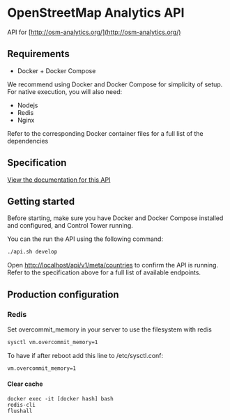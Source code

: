 # OpenStreetMap Analytics API

API for [http://osm-analytics.org/](http://osm-analytics.org/)

## Requirements

- Docker + Docker Compose

We recommend using Docker and Docker Compose for simplicity of setup. For native execution, you will also need:
- Nodejs
- Redis
- Nginx

Refer to the corresponding Docker container files for a full list of the dependencies

## Specification

[View the documentation for this API](http://gfw-api.github.io/swagger-ui/?url=https://raw.githubusercontent.com/GFDRR/osm-analytics-api/master/api/doc/swagger.yml)


## Getting started

Before starting, make sure you have Docker and Docker Compose installed and configured, and Control Tower running.

You can the run the API using the following command:

```bash
./api.sh develop
```

Open [http://localhost/api/v1/meta/countries](http://localhost/api/v1/meta/countries) to confirm the API is running.
Refer to the specification above for a full list of available endpoints.

## Production configuration

### Redis

Set overcommit_memory in your server to use the filesystem with redis

```bash
sysctl vm.overcommit_memory=1
```

To have if after reboot add this line to /etc/sysctl.conf:

```bash
vm.overcommit_memory=1
```

#### Clear cache

```
docker exec -it [docker hash] bash
redis-cli
flushall
```
